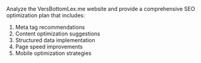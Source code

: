 Analyze the VersBottomLex.me website and provide a comprehensive SEO optimization plan that includes:

1. Meta tag recommendations
2. Content optimization suggestions
3. Structured data implementation
4. Page speed improvements
5. Mobile optimization strategies
